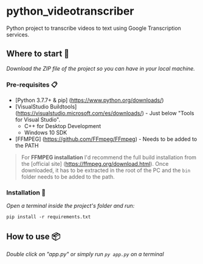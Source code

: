 # python_videotranscriber
Python project to transcribe videos to text using Google Transcription services.

## Where to start 🚀

_Download the ZIP file of the project so you can have in your local machine._

### Pre-requisites 📋

* [Python 3.7.7+ & pip] (https://www.python.org/downloads/)
* [VisualStudio Buildtools] (https://visualstudio.microsoft.com/es/downloads/) - Just below "Tools for Visual Studio". 
  * C++ for Desktop Development
  * Windows 10 SDK 
* [FFMPEG] (https://github.com/FFmpeg/FFmpeg) - Needs to be added to the PATH

> For **FFMPEG installation** I'd recommend the full build installation from the [official site] (https://ffmpeg.org/download.html). Once downloaded, it has to be extracted in the root of the PC and the `bin` folder needs to be added to the path. 

### Installation 🔧

_Open a terminal inside the project's folder and run:_
```
pip install -r requirements.txt
```

## How to use 📦

_Double click on "app.py" or simply run ```py app.py``` on a terminal_
